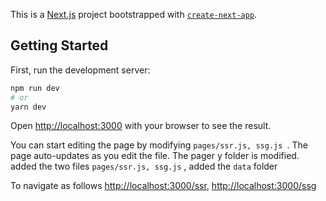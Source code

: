 This is a [Next.js](https://nextjs.org/) project bootstrapped with [`create-next-app`](https://github.com/vercel/next.js/tree/canary/packages/create-next-app).

## Getting Started

First, run the development server:

```bash
npm run dev
# or
yarn dev
```

Open [http://localhost:3000](http://localhost:3000) with your browser to see the result.

You can start editing the page by modifying `pages/ssr.js, ssg.js `. The page auto-updates as you edit the file.
The pager y folder is modified. added the two files `pages/ssr.js, ssg.js` , added the `data` folder

To navigate as follows [http://localhost:3000/ssr](http://localhost:3000/ssr), [http://localhost:3000/ssg](http://localhost:3000/ssg)